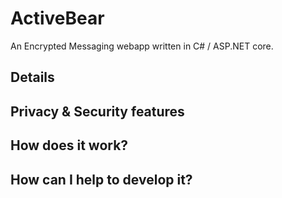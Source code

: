 # ActiveBear
An Encrypted Messaging webapp written in C# / ASP.NET core.

## Details

## Privacy & Security features

## How does it work?

## How can I help to develop it?
